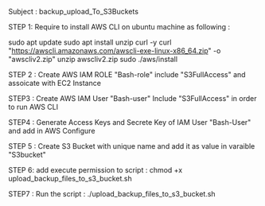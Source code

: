 Subject : backup_upload_To_S3Buckets

STEP 1:  Require to install AWS  CLI  on ubuntu machine as following :

sudo apt update
sudo apt install unzip curl -y
curl "https://awscli.amazonaws.com/awscli-exe-linux-x86_64.zip" -o "awscliv2.zip"
unzip awscliv2.zip
sudo ./aws/install

STEP 2 : Create AWS IAM ROLE "Bash-role"  include  "S3FullAccess" and assoicate with EC2 Instance

STEP3 :  Create AWS IAM User "Bash-user" Include  "S3FullAccess" in order to run AWS CLI 

STEP4 : Generate Access Keys and Secrete Key  of IAM User "Bash-User" and add in AWS Configure 

STEP 5 : Create S3 Bucket with unique name and add it as value in varaible "S3bucket" 

STEP 6:  add execute permission to script : chmod +x upload_backup_files_to_s3_bucket.sh

STEP7 : Run the script :  ./upload_backup_files_to_s3_bucket.sh
